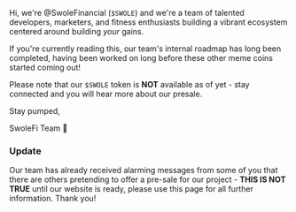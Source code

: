 Hi, we're @SwoleFinancial (`$SWOLE`) and we're a team of talented developers, marketers, and fitness enthusiasts building a vibrant ecosystem centered around building *your* gains.

If you're currently reading this, our team's internal roadmap has long been completed, having been worked on long before these other meme coins started coming out!

Please note that our `$SWOLE` token is **NOT** available as of yet - stay connected and you will hear more about our presale.

Stay pumped,

SwoleFi Team 💪

### Update
Our team has already received alarming messages from some of you that there are others pretending to offer a pre-sale for our project - **THIS IS NOT TRUE** until our website is ready, please use this page for all further information. Thank you!
